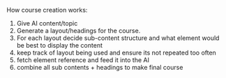 How course creation works:

1. Give AI content/topic
2. Generate a layout/headings for the course.
3. For each layout decide sub-content structure and what element would be best to display the content
4. keep track of layout being used and ensure its not repeated too often
5. fetch element reference and feed it into the AI
6. combine all sub contents + headings to make final course